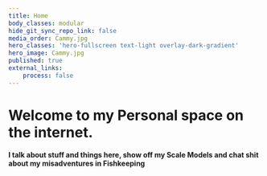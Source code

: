 ```yaml
---
title: Home
body_classes: modular
hide_git_sync_repo_link: false
media_order: Cammy.jpg
hero_classes: 'hero-fullscreen text-light overlay-dark-gradient'
hero_image: Cammy.jpg
published: true
external_links:
    process: false
---
```


# Welcome to my Personal space on the internet.

#### I talk about stuff and things here, show off my Scale Models and chat shit about my misadventures in Fishkeeping